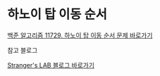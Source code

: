 # 하노이 탑 이동 순서
[백준 알고리즘 11729. 하노이 탑 이동 순서 문제 바로가기](https://www.acmicpc.net/problem/11729)



참고 블로그

[Stranger's LAB 블로그 바로가기](https://st-lab.tistory.com/96)
